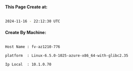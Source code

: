 
   
#### This Page Create at:

```bash

2024-11-16 - 22:12:30 UTC

```

#### Create By Machine:

```bash

Host Name : fv-az1210-776

platform  : Linux-6.5.0-1025-azure-x86_64-with-glibc2.35

Ip Local  : 10.1.0.70

```

